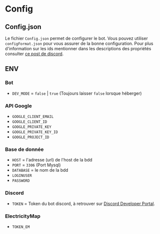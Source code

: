# Config

## Config.json

Le fichier `Config.json` permet de configurer le bot. Vous pouvez utiliser `configFormat.json` pour vous assurer de la bonne configuration.
Pour plus d'information sur les ids mentionner dans les descriptions des propriétés consulter [ce post de discord](https://support.discord.com/hc/en-us/articles/206346498-Where-can-I-find-my-User-Server-Message-ID#h_01HRSTXPS5FMK2A5SMVSX4JW4E).

## ENV

### Bot

- `DEV_MODE` = `false` | `true` (Toujours laisser `false` lorsque héberger)

### API Google

- `GOOGLE_CLIENT_EMAIL`
- `GOOGLE_CLIENT_ID`
- `GOOGLE_PRIVATE_KEY`
- `GOOGLE_PRIVATE_KEY_ID`
- `GOOGLE_PROJECT_ID`

### Base de donnée

- `HOST` = l'adresse (url) de l'host de la bdd
- `PORT` = `3306` (Port Mysql)
- `DATABASE` = le nom de la bdd
- `LOGINUSER`
- `PASSWORD`

### Discord

- `TOKEN` = Token du bot discord, à retrouver sur [Discord Developer Portal](https://discord.com/developers/applications).

### ElectricityMap

- `TOKEN_EM`
